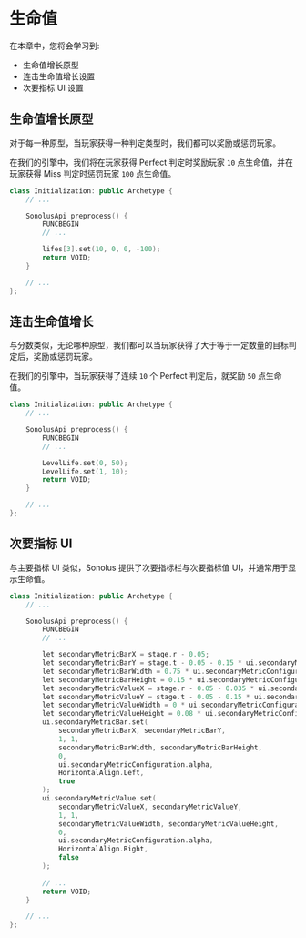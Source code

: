 # 生命值

在本章中，您将会学习到:

- 生命值增长原型
- 连击生命值增长设置
- 次要指标 UI 设置

## 生命值增长原型

对于每一种原型，当玩家获得一种判定类型时，我们都可以奖励或惩罚玩家。

在我们的引擎中，我们将在玩家获得 Perfect 判定时奖励玩家 `10` 点生命值，并在玩家获得 Miss 判定时惩罚玩家 `100` 点生命值。

```cpp title='/engine/play/Initialization.cpp'
class Initialization: public Archetype {
    // ...

    SonolusApi preprocess() {
        FUNCBEGIN
        // ...

        lifes[3].set(10, 0, 0, -100);
        return VOID;
    }

    // ...
};
```

## 连击生命值增长

与分数类似，无论哪种原型，我们都可以当玩家获得了大于等于一定数量的目标判定后，奖励或惩罚玩家。

在我们的引擎中，当玩家获得了连续 `10` 个 Perfect 判定后，就奖励 `50` 点生命值。

```cpp title='/engine/play/Initialization.cpp'
class Initialization: public Archetype {
    // ...

    SonolusApi preprocess() {
        FUNCBEGIN
        // ...

        LevelLife.set(0, 50);
        LevelLife.set(1, 10);
        return VOID;
    }

    // ...
};
```

## 次要指标 UI

与主要指标 UI 类似，Sonolus 提供了次要指标栏与次要指标值 UI，并通常用于显示生命值。

```cpp title='/engine/play/Initialization.cpp'
class Initialization: public Archetype {
    // ...

    SonolusApi preprocess() {
        FUNCBEGIN
        // ...

        let secondaryMetricBarX = stage.r - 0.05;
        let secondaryMetricBarY = stage.t - 0.05 - 0.15 * ui.secondaryMetricConfiguration.scale - 0.05;
        let secondaryMetricBarWidth = 0.75 * ui.secondaryMetricConfiguration.scale;
        let secondaryMetricBarHeight = 0.15 * ui.secondaryMetricConfiguration.scale;
        let secondaryMetricValueX = stage.r - 0.05 - 0.035 * ui.secondaryMetricConfiguration.scale;
        let secondaryMetricValueY = stage.t - 0.05 - 0.15 * ui.secondaryMetricConfiguration.scale - 0.05 - 0.035 * ui.secondaryMetricConfiguration.scale;
        let secondaryMetricValueWidth = 0 * ui.secondaryMetricConfiguration.scale;
        let secondaryMetricValueHeight = 0.08 * ui.secondaryMetricConfiguration.scale;
        ui.secondaryMetricBar.set(
            secondaryMetricBarX, secondaryMetricBarY, 
            1, 1, 
            secondaryMetricBarWidth, secondaryMetricBarHeight, 
            0, 
            ui.secondaryMetricConfiguration.alpha, 
            HorizontalAlign.Left, 
            true
        );
        ui.secondaryMetricValue.set(
            secondaryMetricValueX, secondaryMetricValueY, 
            1, 1, 
            secondaryMetricValueWidth, secondaryMetricValueHeight, 
            0, 
            ui.secondaryMetricConfiguration.alpha, 
            HorizontalAlign.Right, 
            false
        );
        
        // ...
        return VOID;    
    }

    // ...
};
```